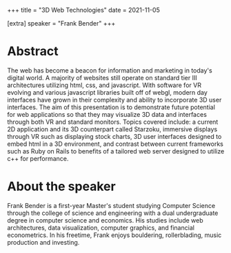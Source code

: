 +++
title = "3D Web Technologies"
date = 2021-11-05

[extra]
speaker = "Frank Bender"
+++


# Abstract
The web has become a beacon for information and marketing in today's digital world. A majority of websites still operate on standard tier III architectures utilizing html, css, and javascript. With software for VR evolving and various javascript libraries built off of webgl, modern day interfaces have grown in their complexity and ability to incorporate 3D user interfaces. The aim of this presentation is to demonstrate future potential for web applications so that they may visualize 3D data and interfaces through both VR and standard monitors. Topics covered include: a current 2D application and its 3D counterpart called Starzoku, immersive displays through VR such as displaying stock charts, 3D user interfaces designed to embed html in a 3D environment, and contrast between current frameworks such as Ruby on Rails to benefits of a tailored web server designed to utilize c++ for performance.

# About the speaker
Frank Bender is a first-year Master's student studying Computer Science through the college of science and engineering with a dual undergraduate degree in computer science and economics. His studies include web architectures, data visualization, computer graphics, and financial econometrics. In his freetime, Frank enjoys bouldering, rollerblading, music production and investing. 
